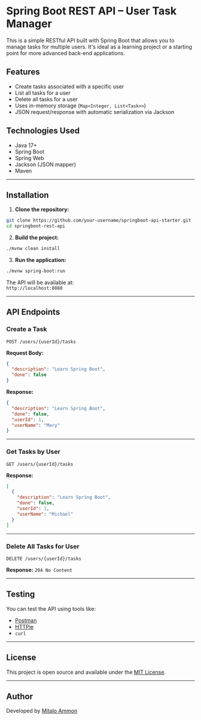 # Spring Boot REST API – User Task Manager

This is a simple RESTful API built with Spring Boot that allows you to manage tasks for multiple users. It's ideal as a learning project or a starting point for more advanced back-end applications.

## Features

- Create tasks associated with a specific user
- List all tasks for a user
- Delete all tasks for a user
- Uses in-memory storage (`Map<Integer, List<Task>>`)
- JSON request/response with automatic serialization via Jackson

## Technologies Used

- Java 17+
- Spring Boot
- Spring Web
- Jackson (JSON mapper)
- Maven

---

## Installation

1. **Clone the repository:**

```bash
git clone https://github.com/your-username/springboot-api-starter.git
cd springboot-rest-api
```

2. **Build the project:**

```bash
./mvnw clean install
```

3. **Run the application:**

```bash
./mvnw spring-boot:run
```

The API will be available at:  
`http://localhost:8080`

---

## API Endpoints

### Create a Task

`POST /users/{userId}/tasks`

**Request Body:**
```json
{
  "description": "Learn Spring Boot",
  "done": false
}
```

**Response:**
```json
{
  "description": "Learn Spring Boot",
  "done": false,
  "userId": 1,
  "userName": "Mary"
}
```

---

### Get Tasks by User

`GET /users/{userId}/tasks`

**Response:**
```json
[
  {
    "description": "Learn Spring Boot",
    "done": false,
    "userId": 1,
    "userName": "Michael"
  }
]
```

---

### Delete All Tasks for User

`DELETE /users/{userId}/tasks`

**Response:** `204 No Content`

---

## Testing

You can test the API using tools like:

- [Postman](https://www.postman.com/)
- [HTTPie](https://httpie.io/)
- `curl`

---

## License

This project is open source and available under the [MIT License](LICENSE).

---

## Author

Developed by [Mitalo Ammon](https://github.com/mitaloammon)

